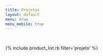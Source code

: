 ```yaml
---
title: Projetos
layout: default
menu: true
menu_mobile: true
---
```

<br>

{% include product_list.rb filter='projeto' %}